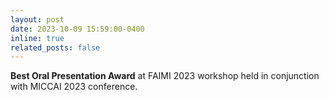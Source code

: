 ```yaml
---
layout: post
date: 2023-10-09 15:59:00-0400
inline: true
related_posts: false
---
```


**Best Oral Presentation Award** at FAIMI 2023 workshop held in conjunction with MICCAI 2023 conference.


